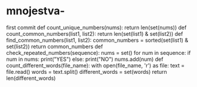 # mnojestva-
first commit
def count_unique_numbers(nums):
    return len(set(nums))
def count_common_numbers(list1, list2):
    return len(set(list1) & set(list2))
def find_common_numbers(list1, list2):
    common_numbers = sorted(set(list1) & set(list2))
    return common_numbers
def check_repeated_numbers(sequence):
    nums = set()
    for num in sequence:
        if num in nums:
            print("YES")
        else:
            print("NO")
            nums.add(num)
def count_different_words(file_name):
    with open(file_name, 'r') as file:
        text = file.read()
    words = text.split()
    different_words = set(words)
    return len(different_words)
